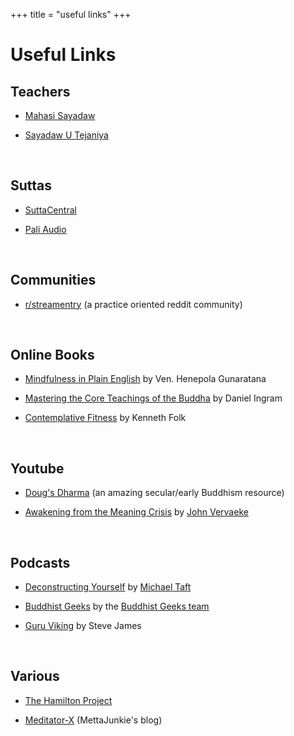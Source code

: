 +++
title = "useful links"
+++

# Useful Links


## Teachers

- [Mahasi Sayadaw](https://mahasivipassana.com)

- [Sayadaw U Tejaniya](https://ashintejaniya.org/)

&nbsp;
## Suttas

- [SuttaCentral](https://suttacentral.net/)

- [Pali Audio](https://www.paliaudio.com)

&nbsp;
## Communities

- [r/streamentry](https://www.reddit.com/r/streamentry/) (a practice oriented reddit community)

&nbsp;
## Online Books

- [Mindfulness in Plain English](https://www.vipassana.com/meditation/mindfulness_in_plain_english.php) by Ven. Henepola Gunaratana

- [Mastering the Core Teachings of the Buddha](https://www.mctb.org/) by Daniel Ingram

- [Contemplative Fitness](https://eudoxos.github.io/cfitness/html/index.html) by Kenneth Folk

&nbsp;
## Youtube

- [Doug's Dharma](https://www.youtube.com/channel/UCPIyEJzvW7SsbiIrooixjNA/videos) (an amazing secular/early Buddhism resource)

- [Awakening from the Meaning Crisis](https://www.youtube.com/watch?v=54l8_ewcOlY&list=PLND1JCRq8Vuh3f0P5qjrSdb5eC1ZfZwWJ) by [John Vervaeke](https://www.psych.utoronto.ca/people/directories/all-faculty/john-vervaeke)

&nbsp;
## Podcasts

- [Deconstructing Yourself](https://deconstructingyourself.com/deconstructing-yourself-podcast) by [Michael Taft](https://deconstructingyourself.com/michael-w-taft)

- [Buddhist Geeks](https://art19.com/shows/buddhist-geeks) by the [Buddhist Geeks team](https://www.buddhistgeeks.org/team)

- [Guru Viking](https://www.guruviking.com/) by Steve James

&nbsp;
## Various

- [The Hamilton Project](https://thehamiltonproject.blogspot.com/)

- [Meditator-X](https://www.meditator-x.com/) (MettaJunkie's blog)